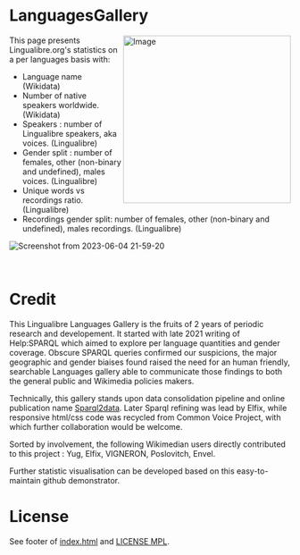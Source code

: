 # LanguagesGallery
<img src="https://github.com/hugolpz/LanguagesGallery/assets/1420189/3a81cdbc-ccdd-4f98-8896-64a4d7d0cca3" alt="Image" width="300" align="right">
This page presents Lingualibre.org's statistics on a per languages basis with:

- Language name (Wikidata)
- Number of native speakers worldwide. (Wikidata)
- Speakers : number of Lingualibre speakers, aka voices. (Lingualibre)
- Gender split : number of females, other (non-binary and undefined), males voices. (Lingualibre)
- Unique words vs recordings ratio. (Lingualibre)
- Recordings gender split: number of females, other (non-binary and undefined), males recordings. (Lingualibre)

![Screenshot from 2023-06-04 21-59-20](https://github.com/hugolpz/LanguagesGallery/assets/1420189/c26bc81e-299c-4126-acdc-95d06c3052f4)


<br clear=all>

# Credit
This Lingualibre Languages Gallery is the fruits of 2 years of periodic research and developement. It started with late 2021 writing of Help:SPARQL which aimed to explore per language quantities and gender coverage. Obscure SPARQL queries confirmed our suspicions, the major geographic and gender biaises found raised the need for an human friendly, searchable Languages gallery able to communicate those findings to both the general public and Wikimedia policies makers. 

Technically, this gallery stands upon data consolidation pipeline and online publication name [Sparql2data](https://github.com/hugolpz/Sparql2data). Later Sparql refining was lead by Elfix, while responsive html/css code was recycled from Common Voice Project, with which further collaboration would be welcome.

Sorted by involvement, the following Wikimedian users directly contributed to this project : Yug, Elfix, VIGNERON, Poslovitch, Envel.

Further statistic visualisation can be developed based on this easy-to-maintain github demonstrator.

# License
See footer of [index.html](./index.html) and [LICENSE MPL](./LICENSE).
